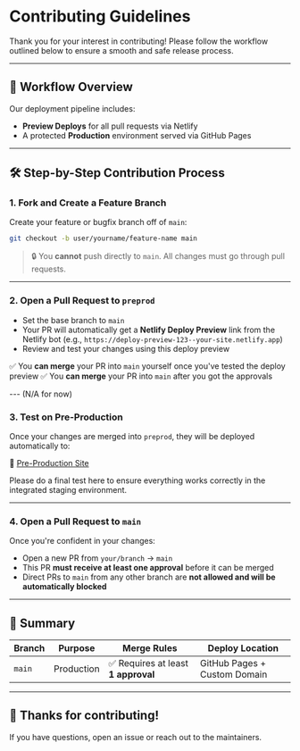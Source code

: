 # Contributing Guidelines

Thank you for your interest in contributing! Please follow the workflow outlined below to ensure a smooth and safe release process.

---

## 🚀 Workflow Overview

Our deployment pipeline includes:
- **Preview Deploys** for all pull requests via Netlify
- A protected **Production** environment served via GitHub Pages

---

## 🛠️ Step-by-Step Contribution Process

### 1. Fork and Create a Feature Branch
Create your feature or bugfix branch off of `main`:

```bash
git checkout -b user/yourname/feature-name main
```

> 🔒 You **cannot** push directly to `main`. All changes must go through pull requests.

---

### 2. Open a Pull Request to `preprod`

- Set the base branch to `main`
- Your PR will automatically get a **Netlify Deploy Preview** link from the Netlify bot (e.g., `https://deploy-preview-123--your-site.netlify.app`)
- Review and test your changes using this deploy preview
 
✅ You **can merge** your PR into `main` yourself once you've tested the deploy preview
✅ You **can merge** your PR into `main` after you got the approvals

--- (N/A for now)

### 3. Test on Pre-Production

Once your changes are merged into `preprod`, they will be deployed automatically to:

🔗 [Pre-Production Site](https://effervescent-licorice-a3c4ff.netlify.app)

Please do a final test here to ensure everything works correctly in the integrated staging environment.

---

### 4. Open a Pull Request to `main`

Once you're confident in your changes:

- Open a new PR from `your/branch` → `main`
- This PR **must receive at least one approval** before it can be merged
- Direct PRs to `main` from any other branch are **not allowed and will be automatically blocked**

---

## 🧪 Summary

| Branch      | Purpose            | Merge Rules                      | Deploy Location |
|-------------|--------------------|----------------------------------|-----------------|
| `main`      | Production         | ✅ Requires at least **1 approval** | GitHub Pages + Custom Domain |

---

## 🙏 Thanks for contributing!

If you have questions, open an issue or reach out to the maintainers.
